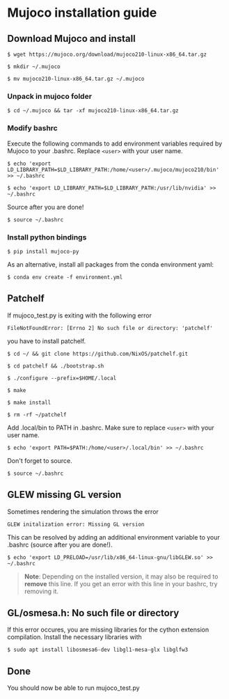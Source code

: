 # Mujoco installation guide

## Download Mujoco and install

```$ wget https://mujoco.org/download/mujoco210-linux-x86_64.tar.gz```

```$ mkdir ~/.mujoco```

```$ mv mujoco210-linux-x86_64.tar.gz ~/.mujoco```

### Unpack in mujoco folder

```$ cd ~/.mujoco && tar -xf mujoco210-linux-x86_64.tar.gz```

### Modify bashrc
Execute the following commands to add environment variables required by Mujoco to your .bashrc. Replace `<user>` with your user name.

```$ echo 'export LD_LIBRARY_PATH=$LD_LIBRARY_PATH:/home/<user>/.mujoco/mujoco210/bin' >> ~/.bashrc```

```$ echo 'export LD_LIBRARY_PATH=$LD_LIBRARY_PATH:/usr/lib/nvidia' >> ~/.bashrc```

Source after you are done!

```$ source ~/.bashrc```

### Install python bindings

```$ pip install mujoco-py```

As an alternative, install all packages from the conda environment yaml:

```$ conda env create -f environment.yml```

## Patchelf
If mujoco_test.py is exiting with the following error

```FileNotFoundError: [Errno 2] No such file or directory: 'patchelf'```

you have to install patchelf. 

```$ cd ~/ && git clone https://github.com/NixOS/patchelf.git```

```$ cd patchelf && ./bootstrap.sh```

```$ ./configure --prefix=$HOME/.local```

```$ make```

```$ make install```

```$ rm -rf ~/patchelf```

Add .local/bin to PATH in .bashrc. Make sure to replace `<user>` with your user name.

```$ echo 'export PATH=$PATH:/home/<user>/.local/bin' >> ~/.bashrc```

Don't forget to source.

```$ source ~/.bashrc```

## GLEW missing GL version
Sometimes rendering the simulation throws the error

```GLEW initalization error: Missing GL version```

This can be resolved by adding an additional environment variable to your .bashrc (source after you are done!).

```$ echo 'export LD_PRELOAD=/usr/lib/x86_64-linux-gnu/libGLEW.so' >> ~/.bashrc```

>**Note**: Depending on the installed version, it may also be required to **remove** this line. If you get an error with this line in your bashrc, try removing it.

## GL/osmesa.h: No such file or directory
If this error occures, you are missing libraries for the cython extension compilation. Install the necessary libraries with

```$ sudo apt install libosmesa6-dev libgl1-mesa-glx libglfw3```

## Done

You should now be able to run mujoco_test.py
